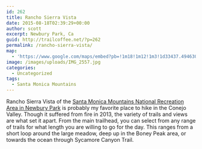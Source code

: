 ```yaml
---
id: 262
title: Rancho Sierra Vista
date: 2015-08-18T02:39:29+00:00
author: scott
excerpt: Newbury Park, Ca
guid: http://trailcoffee.net/?p=262
permalink: /rancho-sierra-vista/
map:
  - 'https://www.google.com/maps/embed?pb=!1m18!1m12!1m3!1d33437.49463058332!2d-118.97334350695249!3d34.150803908448154!2m3!1f0!2f0!3f0!3m2!1i1024!2i768!4f13.1!3m3!1m2!1s0x80e8398bb9142f4d%3A0x5b931a1279d0f7fd!2sRancho+Sierra+Vista%2FSatwiwa!5e1!3m2!1sen!2sus!4v1488759631150'
image: /images/uploads/IMG_2557.jpg
categories:
  - Uncategorized
tags:
  - Santa Monica Mountains
---
```

Rancho Sierra Vista of the <a href="http://www.nps.gov/samo/planyourvisit/Rancho-Sierra-Vista.htm">Santa Monica Mountains National Recreation Area in Newbury Park</a> is probably my favorite place to hike in the Conejo Valley. Though it suffered from fire in 2013, the variety of trails and views are what set it apart. From the main trailhead, you can select from any range of trails for what length you are willing to go for the day. This ranges from a short loop around the large meadow, deep up in the Boney Peak area, or towards the ocean through Sycamore Canyon Trail.



